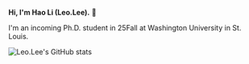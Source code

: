 **Hi, I'm Hao Li (Leo.Lee).** 👋

I'm an incoming Ph.D. student in 25Fall at Washington University in St. Louis.

![Leo.Lee's GitHub stats](https://github-readme-stats-one-bice.vercel.app/api?username=leolee99&show_icons=true&include_all_commits=true&count_private=true&role=OWNER,ORGANIZATION_MEMBER,COLLABORATOR)

